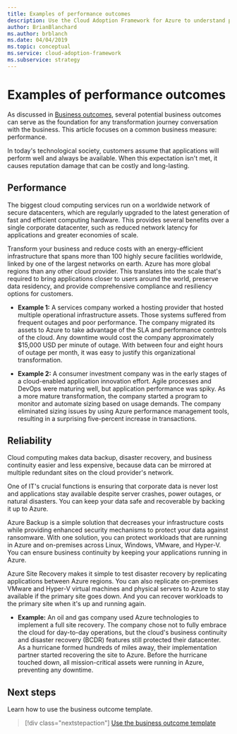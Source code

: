 ```yaml
---
title: Examples of performance outcomes
description: Use the Cloud Adoption Framework for Azure to understand performance outcomes in the context of a cloud transformation.
author: BrianBlanchard
ms.author: brblanch
ms.date: 04/04/2019
ms.topic: conceptual
ms.service: cloud-adoption-framework
ms.subservice: strategy
---
```


# Examples of performance outcomes

As discussed in [Business outcomes](./index.md), several potential business outcomes can serve as the foundation for any transformation journey conversation with the business. This article focuses on a common business measure: performance.

In today's technological society, customers assume that applications will perform well and always be available. When this expectation isn't met, it causes reputation damage that can be costly and long-lasting.

## Performance

The biggest cloud computing services run on a worldwide network of secure datacenters, which are regularly upgraded to the latest generation of fast and efficient computing hardware. This provides several benefits over a single corporate datacenter, such as reduced network latency for applications and greater economies of scale.

Transform your business and reduce costs with an energy-efficient infrastructure that spans more than 100 highly secure facilities worldwide, linked by one of the largest networks on earth. Azure has more global regions than any other cloud provider. This translates into the scale that's required to bring applications closer to users around the world, preserve data residency, and provide comprehensive compliance and resiliency options for customers.

- **Example 1:** A services company worked a hosting provider that hosted multiple operational infrastructure assets. Those systems suffered from frequent outages and poor performance. The company migrated its assets to Azure to take advantage of the SLA and performance controls of the cloud. Any downtime would cost the company approximately $15,000 USD per minute of outage. With between four and eight hours of outage per month, it was easy to justify this organizational transformation.

- **Example 2:** A consumer investment company was in the early stages of a cloud-enabled application innovation effort. Agile processes and DevOps were maturing well, but application performance was spiky. As a more mature transformation, the company started a program to monitor and automate sizing based on usage demands. The company eliminated sizing issues by using Azure performance management tools, resulting in a surprising five-percent increase in transactions.

## Reliability

Cloud computing makes data backup, disaster recovery, and business continuity easier and less expensive, because data can be mirrored at multiple redundant sites on the cloud provider's network.

One of IT's crucial functions is ensuring that corporate data is never lost and applications stay available despite server crashes, power outages, or natural disasters. You can keep your data safe and recoverable by backing it up to Azure.

Azure Backup is a simple solution that decreases your infrastructure costs while providing enhanced security mechanisms to protect your data against ransomware. With one solution, you can protect workloads that are running in Azure and on-premises across Linux, Windows, VMware, and Hyper-V. You can ensure business continuity by keeping your applications running in Azure.

Azure Site Recovery makes it simple to test disaster recovery by replicating applications between Azure regions. You can also replicate on-premises VMware and Hyper-V virtual machines and physical servers to Azure to stay available if the primary site goes down. And you can recover workloads to the primary site when it's up and running again.

- **Example:** An oil and gas company used Azure technologies to implement a full site recovery. The company chose not to fully embrace the cloud for day-to-day operations, but the cloud's business continuity and disaster recovery (BCDR) features still protected their datacenter. As a hurricane formed hundreds of miles away, their implementation partner started recovering the site to Azure. Before the hurricane touched down, all mission-critical assets were running in Azure, preventing any downtime.

## Next steps

Learn how to use the business outcome template.

> [!div class="nextstepaction"]
> [Use the business outcome template](./business-outcome-template.md)
